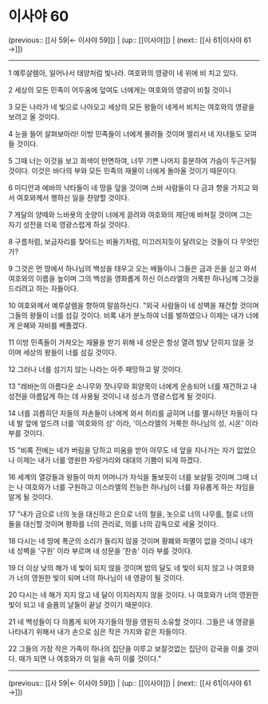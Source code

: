 # 이사야 60

(previous:: [[사 59|← 이사야 59]]) | (up:: [[이사야]]) | (next:: [[사 61|이사야 61 →]])

***




1 
예루살렘아, 일어나서 태양처럼 빛나라. 여호와의 영광이 네 위에 비 치고 있다. 



2 
세상의 모든 민족이 어두움에 덮여도 너에게는 여호와의 영광이 비칠 것이니 



3 
모든 나라가 네 빛으로 나아오고 세상의 모든 왕들이 네게서 비치는 여호와의 영광을 보려고 올 것이다. 



4 
눈을 들어 살펴보아라! 이방 민족들이 너에게 몰려들 것이며 멀리서 네 자녀들도 모여들 것이다. 



5 
그때 너는 이것을 보고 희색이 만면하여, 너무 기쁜 나머지 흥분하여 가슴이 두근거릴 것이다. 이것은 바다의 부와 모든 민족의 재물이 너에게 돌아올 것이기 때문이다. 



6 
미디안과 에바의 낙타들이 네 땅을 덮을 것이며 스바 사람들이 다 금과 향을 가지고 와서 여호와께서 행하신 일을 찬양할 것이다. 



7 
게달의 양떼와 느바욧의 숫양이 너에게 끌려와 여호와의 제단에 바쳐질 것이며 그는 자기 성전을 더욱 영광스럽게 하실 것이다. 



8 
구름처럼, 보금자리를 찾아드는 비둘기처럼, 미끄러지듯이 달려오는 것들이 다 무엇인가? 



9 
그것은 먼 땅에서 하나님의 백성을 태우고 오는 배들이니 그들은 금과 은을 싣고 와서 여호와의 이름을 높이며 그의 백성을 영화롭게 하신 이스라엘의 거룩한 하나님께 그것을 드리려고 하는 자들이다. 



10 
여호와께서 예루살렘을 향하여 말씀하신다. "외국 사람들이 네 성벽을 재건할 것이며 그들의 왕들이 너를 섬길 것이다. 비록 내가 분노하여 너를 벌하였으나 이제는 내가 너에게 은혜와 자비를 베풀겠다. 



11 
이방 민족들이 가져오는 재물을 받기 위해 네 성문은 항상 열려 밤낮 닫히지 않을 것이며 세상의 왕들이 너를 섬길 것이다. 



12 
그러나 너를 섬기지 않는 나라는 아주 패망하고 말 것이다. 



13 
"레바논의 아름다운 소나무와 잣나무와 회양목이 너에게 운송되어 너를 재건하고 내 성전을 아름답게 하는 데 사용될 것이니 내 성소가 영광스럽게 될 것이다. 



14 
너를 괴롭히던 자들의 자손들이 너에게 와서 허리를 굽히며 너를 멸시하던 자들이 다 네 발 앞에 엎드려 너를 '여호와의 성' 이라, '이스라엘의 거룩한 하나님의 성, 시온' 이라 부를 것이다. 



15 
"비록 전에는 네가 버림을 당하고 미움을 받아 아무도 네 앞을 지나가는 자가 없었으나 이제는 내가 너를 영원한 자랑거리와 대대의 기쁨이 되게 하겠다. 



16 
세계의 열강들과 왕들이 마치 어머니가 자식을 돌보듯이 너를 보살필 것이며 그때 너는 나 여호와가 너를 구원하고 이스라엘의 전능한 하나님이 너를 자유롭게 하는 자임을 알게 될 것이다. 



17 
"내가 금으로 너의 놋을 대신하고 은으로 너의 철을, 놋으로 너의 나무를, 철로 너의 돌을 대신할 것이며 평화를 너의 관리로, 의를 너의 감독으로 세울 것이다. 



18 
다시는 네 땅에 폭군의 소리가 들리지 않을 것이며 황폐와 파멸이 없을 것이니 네가 네 성벽을 '구원' 이라 부르며 네 성문을 '찬송' 이라 부를 것이다. 



19 
더 이상 낮의 해가 네 빛이 되지 않을 것이며 밤의 달도 네 빛이 되지 않고 나 여호와가 너의 영원한 빛이 되며 너의 하나님이 네 영광이 될 것이다. 



20 
다시는 네 해가 지지 않고 네 달이 이지러지지 않을 것이다. 나 여호와가 너의 영원한 빛이 되고 네 슬픔의 날들이 끝날 것이기 때문이다. 



21 
네 백성들이 다 의롭게 되어 자기들의 땅을 영원히 소유할 것이다. 그들은 내 영광을 나타내기 위해서 내가 손으로 심은 작은 가지와 같은 자들이다. 



22 
그들의 가장 작은 가족이 하나의 집단을 이루고 보잘것없는 집단이 강국을 이룰 것이다. 때가 되면 나 여호와가 이 일을 속히 이룰 것이다."

***

(previous:: [[사 59|← 이사야 59]]) | (up:: [[이사야]]) | (next:: [[사 61|이사야 61 →]])
